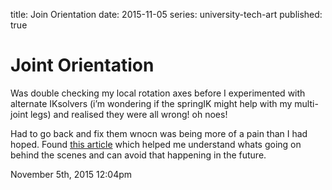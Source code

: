 title: Join Orientation
date: 2015-11-05
series: university-tech-art
published: true

<h1>Joint Orientation</h1>
<p>Was double checking my local rotation axes before I experimented with alternate IKsolvers (i&rsquo;m wondering if the springIK might help with my multi-joint legs) and realised they were all wrong! oh noes!</p>

<p>Had to go back and fix them wnocn was being more of a pain than I had hoped. Found <a href="http://www.riggingdojo.com/2014/10/03/everything-thought-knew-maya-joint-orient-wrong/">this article</a> which helped me understand whats going on behind the scenes and can avoid that happening in the future.</p>

<div id="footer">
<span id="timestamp"> November 5th, 2015 12:04pm </span>
</div>